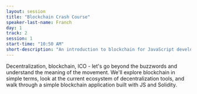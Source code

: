 ```yaml
---
layout: session
title: "Blockchain Crash Course"
speaker-last-name: Franch
day: 1
track: 2
session: 1
start-time: "10:50 AM"
short-description: "An introduction to blockchain for JavaScript developers."
---
```


Decentralization, blockchain, ICO - let's go beyond the buzzwords and understand the meaning of the movement. We'll explore blockchain in simple terms, look at the current ecosystem of decentralization tools, and walk through a simple blockchain application built with JS and Solidity.